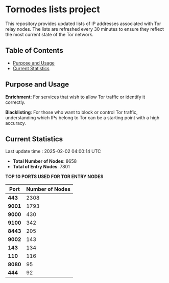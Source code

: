 # Tornodes lists project

This repository provides updated lists of IP addresses associated with Tor relay nodes. The lists are refreshed every 30 minutes to ensure they reflect the most current state of the Tor network.

## Table of Contents

- [Purpose and Usage](#purpose-and-usage)
- [Current Statistics](#current-statistics)


## Purpose and Usage

**Enrichment**: For services that wish to allow Tor traffic or identify it correctly.

**Blacklisting**: For those who want to block or control Tor traffic, understanding which IPs belong to Tor can be a starting point with a high accuracy.

## Current Statistics

Last update time : 2025-02-02 04:00:14 UTC

- **Total Number of Nodes**: 8658
- **Total of Entry Nodes**: 7801

**TOP 10 PORTS USED FOR TOR ENTRY NODES**

| **Port** | **Number of Nodes** |
|------|-----------------|
| **443**   | 2308  |
| **9001**   | 1793  |
| **9000**   | 430  |
| **9100**   | 342  |
| **8443**   | 205  |
| **9002**   | 143  |
| **143**   | 134  |
| **110**   | 116  |
| **8080**   | 95  |
| **444**   | 92  |

